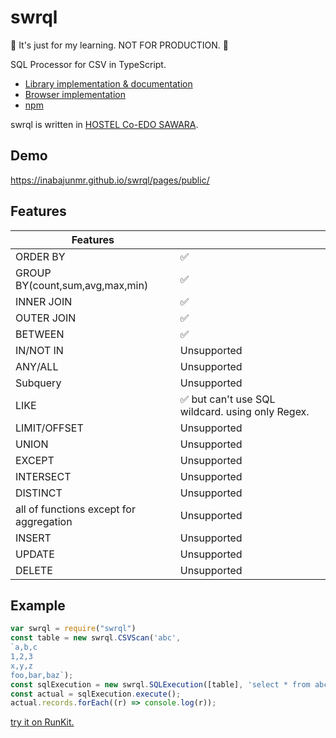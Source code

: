 # swrql

🚧 It's just for my learning. NOT FOR PRODUCTION. 🚧

SQL Processor for CSV in TypeScript.

* [Library implementation & documentation](https://github.com/inabajunmr/swrql/tree/main/swrql)
* [Browser implementation](https://github.com/inabajunmr/swrql/tree/main/swrql)
* [npm](https://www.npmjs.com/package/swrql)

swrql is written in [HOSTEL Co-EDO SAWARA](https://www.hostel-sawara.jp/).

## Demo

https://inabajunmr.github.io/swrql/pages/public/

## Features

| Features                               |             |
| -------------------------------------- | ----------- |
| ORDER BY                               | ✅          |
| GROUP BY(count,sum,avg,max,min)        | ✅          |
| INNER JOIN                             | ✅          |
| OUTER JOIN                             | ✅          |
| BETWEEN                                | ✅          |
| IN/NOT IN                              | Unsupported |
| ANY/ALL                                | Unsupported |
| Subquery                               | Unsupported |
| LIKE                                   | ✅ but can't use SQL wildcard. using only Regex. |
| LIMIT/OFFSET                           | Unsupported |
| UNION                                  | Unsupported |
| EXCEPT                                 | Unsupported |
| INTERSECT                              | Unsupported |
| DISTINCT                               | Unsupported |
| all of functions except for aggregation | Unsupported |
| INSERT                                 | Unsupported |
| UPDATE                                 | Unsupported |
| DELETE                                 | Unsupported |

## Example

```typescript
var swrql = require("swrql")
const table = new swrql.CSVScan('abc',
`a,b,c
1,2,3
x,y,z
foo,bar,baz`);
const sqlExecution = new swrql.SQLExecution([table], 'select * from abc;');
const actual = sqlExecution.execute();
actual.records.forEach((r) => console.log(r));
```

[try it on RunKit.](https://npm.runkit.com/swrql)

